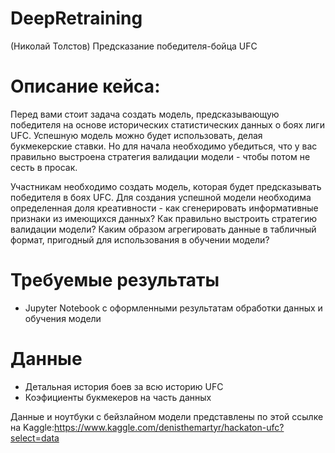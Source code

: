 # DeepRetraining
(Николай Толстов) Предсказание победителя-бойца UFC
# Описание кейса:

Перед вами стоит задача создать модель, предсказывающую победителя на основе исторических статистических данных о боях лиги UFC. Успешную модель можно будет использовать, делая букмекерские ставки. Но для начала необходимо убедиться, что у вас правильно выстроена стратегия валидации модели - чтобы потом не сесть в просак.

Участникам необходимо создать модель, которая будет предсказывать победителя в боях UFC. Для создания успешной модели необходима определенная доля креативности - как сгенерировать информативные признаки из имеющихся данных? Как правильно выстроить стратегию валидации модели? Каким образом агрегировать данные в табличный формат, пригодный для использования в обучении модели?

# Требуемые результаты

- Jupyter Notebook с оформленными результатам обработки данных и обучения модели

# Данные

- Детальная история боев за всю историю UFC
- Коэфициенты букмекеров на часть данных

Данные и ноутбуки с бейзлайном модели представлены по этой ссылке на Kaggle:https://www.kaggle.com/denisthemartyr/hackaton-ufc?select=data
